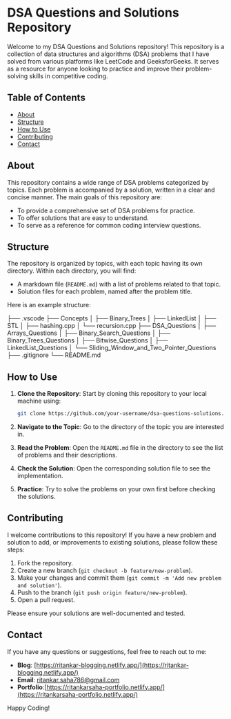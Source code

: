 # DSA Questions and Solutions Repository

Welcome to my DSA Questions and Solutions repository! This repository is a collection of data structures and algorithms (DSA) problems that I have solved from various platforms like LeetCode and GeeksforGeeks. It serves as a resource for anyone looking to practice and improve their problem-solving skills in competitive coding.

## Table of Contents

- [About](#about)
- [Structure](#structure)
- [How to Use](#how-to-use)
- [Contributing](#contributing)
- [Contact](#contact)

## About

This repository contains a wide range of DSA problems categorized by topics. Each problem is accompanied by a solution, written in a clear and concise manner. The main goals of this repository are:

- To provide a comprehensive set of DSA problems for practice.
- To offer solutions that are easy to understand.
- To serve as a reference for common coding interview questions.

## Structure

The repository is organized by topics, with each topic having its own directory. Within each directory, you will find:

- A markdown file (`README.md`) with a list of problems related to that topic.
- Solution files for each problem, named after the problem title.

Here is an example structure:

├── .vscode
├── Concepts
│ ├── Binary_Trees
│ ├── LinkedList
│ ├── STL
│ ├── hashing.cpp
│ └── recursion.cpp
├── DSA_Questions
│ ├── Arrays_Questions
│ ├── Binary_Search_Questions
│ ├── Binary_Trees_Questions
│ ├── Bitwise_Questions
│ ├── LinkedList_Questions
│ └── Sliding_Window_and_Two_Pointer_Questions
├── .gitignore
└── README.md


## How to Use

1. **Clone the Repository**: Start by cloning this repository to your local machine using:

    ```bash
    git clone https://github.com/your-username/dsa-questions-solutions.git
    ```

2. **Navigate to the Topic**: Go to the directory of the topic you are interested in.

3. **Read the Problem**: Open the `README.md` file in the directory to see the list of problems and their descriptions.

4. **Check the Solution**: Open the corresponding solution file to see the implementation.

5. **Practice**: Try to solve the problems on your own first before checking the solutions.

## Contributing

I welcome contributions to this repository! If you have a new problem and solution to add, or improvements to existing solutions, please follow these steps:

1. Fork the repository.
2. Create a new branch (`git checkout -b feature/new-problem`).
3. Make your changes and commit them (`git commit -m 'Add new problem and solution'`).
4. Push to the branch (`git push origin feature/new-problem`).
5. Open a pull request.

Please ensure your solutions are well-documented and tested.


## Contact

If you have any questions or suggestions, feel free to reach out to me:

- **Blog**: [https://ritankar-blogging.netlify.app/](https://ritankar-blogging.netlify.app/)
- **Email**: [ritankar.saha786@gmail.com](mailto:ritankar@example.com)
- **Portfolio**:[https://ritankarsaha-portfolio.netlify.app/](https://ritankarsaha-portfolio.netlify.app/)

Happy Coding!
